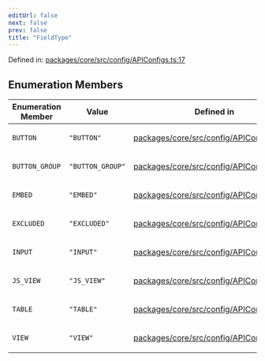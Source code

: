 ```yaml
---
editUrl: false
next: false
prev: false
title: "FieldType"
---
```


Defined in: [packages/core/src/config/APIConfigs.ts:17](https://github.com/mProjectsCode/obsidian-meta-bind-plugin/blob/164b4e159d0a9103f56c4079fbd94da824499fe4/packages/core/src/config/APIConfigs.ts#L17)

## Enumeration Members

<table>
<thead>
<tr>
<th>Enumeration Member</th>
<th>Value</th>
<th>Defined in</th>
</tr>
</thead>
<tbody>
<tr>
<td>

<a id="button"></a> `BUTTON`

</td>
<td>

`"BUTTON"`

</td>
<td>

[packages/core/src/config/APIConfigs.ts:23](https://github.com/mProjectsCode/obsidian-meta-bind-plugin/blob/164b4e159d0a9103f56c4079fbd94da824499fe4/packages/core/src/config/APIConfigs.ts#L23)

</td>
</tr>
<tr>
<td>

<a id="button_group"></a> `BUTTON_GROUP`

</td>
<td>

`"BUTTON_GROUP"`

</td>
<td>

[packages/core/src/config/APIConfigs.ts:22](https://github.com/mProjectsCode/obsidian-meta-bind-plugin/blob/164b4e159d0a9103f56c4079fbd94da824499fe4/packages/core/src/config/APIConfigs.ts#L22)

</td>
</tr>
<tr>
<td>

<a id="embed"></a> `EMBED`

</td>
<td>

`"EMBED"`

</td>
<td>

[packages/core/src/config/APIConfigs.ts:24](https://github.com/mProjectsCode/obsidian-meta-bind-plugin/blob/164b4e159d0a9103f56c4079fbd94da824499fe4/packages/core/src/config/APIConfigs.ts#L24)

</td>
</tr>
<tr>
<td>

<a id="excluded"></a> `EXCLUDED`

</td>
<td>

`"EXCLUDED"`

</td>
<td>

[packages/core/src/config/APIConfigs.ts:25](https://github.com/mProjectsCode/obsidian-meta-bind-plugin/blob/164b4e159d0a9103f56c4079fbd94da824499fe4/packages/core/src/config/APIConfigs.ts#L25)

</td>
</tr>
<tr>
<td>

<a id="input"></a> `INPUT`

</td>
<td>

`"INPUT"`

</td>
<td>

[packages/core/src/config/APIConfigs.ts:18](https://github.com/mProjectsCode/obsidian-meta-bind-plugin/blob/164b4e159d0a9103f56c4079fbd94da824499fe4/packages/core/src/config/APIConfigs.ts#L18)

</td>
</tr>
<tr>
<td>

<a id="js_view"></a> `JS_VIEW`

</td>
<td>

`"JS_VIEW"`

</td>
<td>

[packages/core/src/config/APIConfigs.ts:20](https://github.com/mProjectsCode/obsidian-meta-bind-plugin/blob/164b4e159d0a9103f56c4079fbd94da824499fe4/packages/core/src/config/APIConfigs.ts#L20)

</td>
</tr>
<tr>
<td>

<a id="table"></a> `TABLE`

</td>
<td>

`"TABLE"`

</td>
<td>

[packages/core/src/config/APIConfigs.ts:21](https://github.com/mProjectsCode/obsidian-meta-bind-plugin/blob/164b4e159d0a9103f56c4079fbd94da824499fe4/packages/core/src/config/APIConfigs.ts#L21)

</td>
</tr>
<tr>
<td>

<a id="view"></a> `VIEW`

</td>
<td>

`"VIEW"`

</td>
<td>

[packages/core/src/config/APIConfigs.ts:19](https://github.com/mProjectsCode/obsidian-meta-bind-plugin/blob/164b4e159d0a9103f56c4079fbd94da824499fe4/packages/core/src/config/APIConfigs.ts#L19)

</td>
</tr>
</tbody>
</table>
